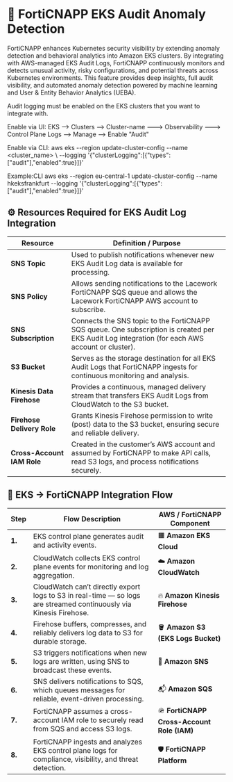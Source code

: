 # 🧠 FortiCNAPP EKS Audit Anomaly Detection

FortiCNAPP enhances Kubernetes security visibility by extending anomaly detection and behavioral analytics into Amazon EKS clusters.
By integrating with AWS-managed EKS Audit Logs, FortiCNAPP continuously monitors and detects unusual activity, risky configurations, and potential threats across Kubernetes environments.
This feature provides deep insights, full audit visibility, and automated anomaly detection powered by machine learning and User & Entity Behavior Analytics (UEBA).


Audit logging must be enabled on the EKS clusters that you want to integrate with.


Enable via UI:
EKS --> Clusters --> Cluster-name ---> Observability ---> Control Plane Logs --> Manage --> Enable "Audit" 

Enable via CLI:
aws eks --region <region> update-cluster-config --name <cluster_name> \ --logging '{"clusterLogging":[{"types":["audit"],"enabled":true}]}'

Example:CLI
aws eks --region eu-central-1 update-cluster-config --name hkeksfrankfurt --logging '{"clusterLogging":[{"types":["audit"],"enabled":true}]}'


## ⚙️ Resources Required for EKS Audit Log Integration
| **Resource**               | **Definition / Purpose**                                                                                                                         |
| -------------------------- | ------------------------------------------------------------------------------------------------------------------------------------------------ |
| **SNS Topic**              | Used to publish notifications whenever new EKS Audit Log data is available for processing.                                                       |
| **SNS Policy**             | Allows sending notifications to the Lacework FortiCNAPP SQS queue and allows the Lacework FortiCNAPP AWS account to subscribe.                   |
| **SNS Subscription**       | Connects the SNS topic to the FortiCNAPP SQS queue. One subscription is created per EKS Audit Log integration (for each AWS account or cluster). |
| **S3 Bucket**              | Serves as the storage destination for all EKS Audit Logs that FortiCNAPP ingests for continuous monitoring and analysis.                         |
| **Kinesis Data Firehose**  | Provides a continuous, managed delivery stream that transfers EKS Audit Logs from CloudWatch to the S3 bucket.                                   |
| **Firehose Delivery Role** | Grants Kinesis Firehose permission to write (post) data to the S3 bucket, ensuring secure and reliable delivery.                                 |
| **Cross-Account IAM Role** | Created in the customer’s AWS account and assumed by FortiCNAPP to make API calls, read S3 logs, and process notifications securely.             |


## 🧭 EKS → FortiCNAPP Integration Flow

| **Step** | **Flow Description**                                                                                               | **AWS / FortiCNAPP Component**             |
| -------- | ------------------------------------------------------------------------------------------------------------------ | ------------------------------------------ |
| **1.**   | EKS control plane generates audit and activity events.                                                             | 🟧 **Amazon EKS Cloud**                    |
| **2.**   | CloudWatch collects EKS control plane events for monitoring and log aggregation.                                   | ☁️ **Amazon CloudWatch**                   |
| **3.**   | CloudWatch can’t directly export logs to S3 in real-time — so logs are streamed continuously via Kinesis Firehose. | 🔥 **Amazon Kinesis Firehose**             |
| **4.**   | Firehose buffers, compresses, and reliably delivers log data to S3 for durable storage.                            | 🪣 **Amazon S3 (EKS Logs Bucket)**         |
| **5.**   | S3 triggers notifications when new logs are written, using SNS to broadcast these events.                          | 📨 **Amazon SNS**                          |
| **6.**   | SNS delivers notifications to SQS, which queues messages for reliable, event-driven processing.                    | 📬 **Amazon SQS**                          |
| **7.**   | FortiCNAPP assumes a cross-account IAM role to securely read from SQS and access S3 logs.                          | 🪖 **FortiCNAPP Cross-Account Role (IAM)** |
| **8.**   | FortiCNAPP ingests and analyzes EKS control plane logs for compliance, visibility, and threat detection.           | 🛡️ **FortiCNAPP Platform**                |

